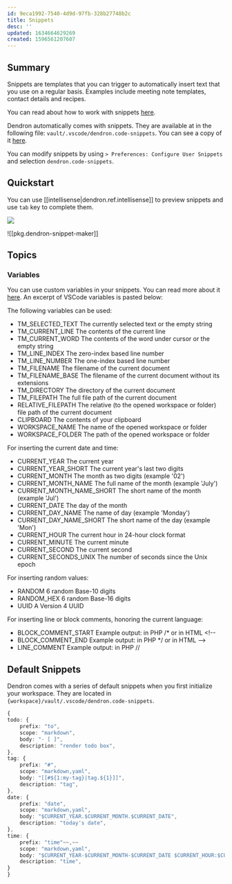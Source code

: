 ```yaml
---
id: 9eca1992-7540-4d9d-97fb-328b27748b2c
title: Snippets
desc: ''
updated: 1634664629269
created: 1596561207607
---
```


## Summary

Snippets are templates that you can trigger to automatically insert text that you use on a regular basis. Examples include meeting note templates, contact details and recipes. 

You can read about how to work with snippets [here](https://code.visualstudio.com/docs/editor/userdefinedsnippets).

Dendron automatically comes with snippets. They are available at in the following file: `vault/.vscode/dendron.code-snippets`. You can see a copy of it [here](https://github.com/dendronhq/dendron-template/blob/master/vault/.vscode/dendron.code-snippets).

You can modify snippets by using `> Preferences: Configure User Snippets` and selection `dendron.code-snippets`.

## Quickstart

You can use [[intellisense|dendron.ref.intellisense]] to preview snippets and use `tab` key to complete them.

![](https://foundation-prod-assetspublic53c57cce-8cpvgjldwysl.s3-us-west-2.amazonaws.com/assets/images/tab-autocomplete.gif)

![[pkg.dendron-snippet-maker]]


## Topics

### Variables

You can use custom variables in your snippets. You can read more about it [here](https://code.visualstudio.com/docs/editor/userdefinedsnippets#_variables). An excerpt of VSCode variables is pasted below:

The following variables can be used:
* TM_SELECTED_TEXT The currently selected text or the empty string
* TM_CURRENT_LINE The contents of the current line
* TM_CURRENT_WORD The contents of the word under cursor or the empty string
* TM_LINE_INDEX The zero-index based line number
* TM_LINE_NUMBER The one-index based line number
* TM_FILENAME The filename of the current document
* TM_FILENAME_BASE The filename of the current document without its extensions
* TM_DIRECTORY The directory of the current document
* TM_FILEPATH The full file path of the current document
* RELATIVE_FILEPATH The relative (to the opened workspace or folder) file path of the current document
* CLIPBOARD The contents of your clipboard
* WORKSPACE_NAME The name of the opened workspace or folder
* WORKSPACE_FOLDER The path of the opened workspace or folder

For inserting the current date and time:
* CURRENT_YEAR The current year
* CURRENT_YEAR_SHORT The current year's last two digits
* CURRENT_MONTH The month as two digits (example '02')
* CURRENT_MONTH_NAME The full name of the month (example 'July')
* CURRENT_MONTH_NAME_SHORT The short name of the month (example 'Jul')
* CURRENT_DATE The day of the month
* CURRENT_DAY_NAME The name of day (example 'Monday')
* CURRENT_DAY_NAME_SHORT The short name of the day (example 'Mon')
* CURRENT_HOUR The current hour in 24-hour clock format
* CURRENT_MINUTE The current minute
* CURRENT_SECOND The current second
* CURRENT_SECONDS_UNIX The number of seconds since the Unix epoch

For inserting random values:
* RANDOM 6 random Base-10 digits
* RANDOM_HEX 6 random Base-16 digits
* UUID A Version 4 UUID

For inserting line or block comments, honoring the current language:

* BLOCK_COMMENT_START Example output: in PHP /* or in HTML <!--
* BLOCK_COMMENT_END Example output: in PHP */ or in HTML -->
* LINE_COMMENT Example output: in PHP //




## Default Snippets

Dendron comes with a series of default snippets when you first initialize your workspace. They are located in `{workspace}/vault/.vscode/dendron.code-snippets`.

```ts
{
todo: {
    prefix: "to",
    scope: "markdown",
    body: "- [ ]",
    description: "render todo box",
},
tag: {
    prefix: "#",
    scope: "markdown,yaml",
    body: "[[#${1:my-tag}|tag.${1}]]",
    description: "tag",
},
date: {
    prefix: "date",
    scope: "markdown,yaml",
    body: "$CURRENT_YEAR.$CURRENT_MONTH.$CURRENT_DATE",
    description: "today's date",
},
time: {
    prefix: "time"~~,~~
    scope: "markdown,yaml",
    body: "$CURRENT_YEAR-$CURRENT_MONTH-$CURRENT_DATE $CURRENT_HOUR:$CURRENT_MINUTE",
    description: "time",
}
}
```

